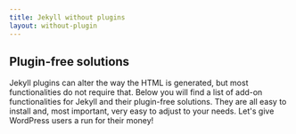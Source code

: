 ```yaml
---
title: Jekyll without plugins
layout: without-plugin
---
```


## Plugin-free solutions
                        
Jekyll plugins can alter the way the HTML is generated, but most functionalities do not require that. Below you will find a list of add-on functionalities for Jekyll and their plugin-free solutions. They are all easy to install and, most important, very easy to adjust to your needs. Let's give WordPress users a run for their money!

